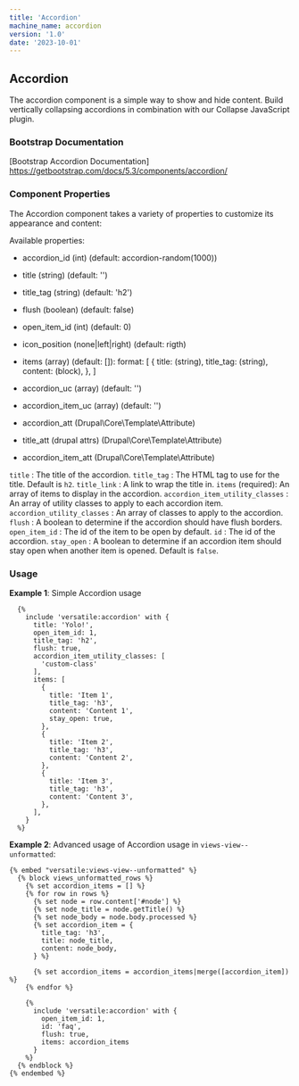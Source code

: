 ```yaml
---
title: 'Accordion'
machine_name: accordion
version: '1.0'
date: '2023-10-01'
---
```


## Accordion

The accordion component is a simple way to show and hide content. Build vertically collapsing accordions in combination with our Collapse JavaScript plugin.

### Bootstrap Documentation

[Bootstrap Accordion Documentation] <https://getbootstrap.com/docs/5.3/components/accordion/>

### Component Properties

The Accordion component takes a variety of properties to customize its appearance and content:

Available properties:

- accordion_id (int) (default: accordion-random(1000))
- title (string) (default: '')
- title_tag (string) (default: 'h2')
- flush (boolean) (default: false)
- open_item_id (int) (default: 0)
- icon_position (none|left|right) (default: rigth)
- items (array) (default: []): format: [
  {
  title: (string),
  title_tag: (string),
  content: (block),
  },
  ]

- accordion_uc (array) (default: '')
- accordion_item_uc (array) (default: '')

- accordion_att (Drupal\Core\Template\Attribute)
- title_att (drupal attrs) (Drupal\Core\Template\Attribute)
- accordion_item_att (Drupal\Core\Template\Attribute)

`title` : The title of the accordion.
`title_tag` : The HTML tag to use for the title. Default is `h2`.
`title_link` : A link to wrap the title in.
`items` (required): An array of items to display in the accordion.
`accordion_item_utility_classes` : An array of utility classes to apply to each accordion item.
`accordion_utility_classes` : An array of classes to apply to the accordion.
`flush` : A boolean to determine if the accordion should have flush borders.
`open_item_id` : The id of the item to be open by default.
`id` : The id of the accordion.
`stay_open` : A boolean to determine if an accordion item should stay open when another item is opened. Default is `false`.

### Usage

**Example 1**: Simple Accordion usage

```twig
  {%
    include 'versatile:accordion' with {
      title: 'Yolo!',
      open_item_id: 1,
      title_tag: 'h2',
      flush: true,
      accordion_item_utility_classes: [
        'custom-class'
      ],
      items: [
        {
          title: 'Item 1',
          title_tag: 'h3',
          content: 'Content 1',
          stay_open: true,
        },
        {
          title: 'Item 2',
          title_tag: 'h3',
          content: 'Content 2',
        },
        {
          title: 'Item 3',
          title_tag: 'h3',
          content: 'Content 3',
        },
      ],
    }
  %}
```

**Example 2**: Advanced usage of Accordion usage in `views-view--unformatted`:

```twig
{% embed "versatile:views-view--unformatted" %}
  {% block views_unformatted_rows %}
    {% set accordion_items = [] %}
    {% for row in rows %}
      {% set node = row.content['#node'] %}
      {% set node_title = node.getTitle() %}
      {% set node_body = node.body.processed %}
      {% set accordion_item = {
        title_tag: 'h3',
        title: node_title,
        content: node_body,
      } %}

      {% set accordion_items = accordion_items|merge([accordion_item]) %}
    {% endfor %}

    {%
      include 'versatile:accordion' with {
        open_item_id: 1,
        id: 'faq',
        flush: true,
        items: accordion_items
      }
    %}
  {% endblock %}
{% endembed %}
```
